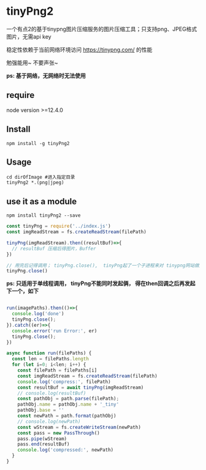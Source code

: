 # tinyPng2
一个有点2的基于tinypng图片压缩服务的图片压缩工具；只支持png、JPEG格式图片，无需api key

稳定性依赖于当前网络环境访问 https://tinypng.com/ 的性能

勉强能用~ 不要声张~

**ps: 基于网络，无网络时无法使用**

## require

node version >=12.4.0

## Install

`npm install -g tinyPng2`

## Usage

```shell
cd dirOfImage #进入指定目录
tinyPng2 *.(png|jpeg)
```

## use it as a module



`npm install tinyPng2 --save`

```javascript
const tinyPng = require('../index.js')
const imgReadStream = fs.createReadStream(filePath)

tinyPng(imgReadStream).then((resultBuf)=>{
  // resultBuf 压缩后得图片，Buffer
})

// 用完后记得调用； tinyPng.close(),  tinyPng起了一个子进程来对 tinypng网站做爬虫
tinyPng.close()
```

**ps: 只适用于单线程调用， tinyPng不能同时发起俩， 得在then回调之后再发起下一个，如下**

```javascript

run(imagePaths).then(()=>{
  console.log('done')
  tinyPng.close();
}).catch((er)=>{
  console.error('run Error:', er)
  tinyPng.close();
})

async function run(filePaths) {
  const len = filePaths.length
  for (let i=0; i<len; i++) {
    const filePath = filePaths[i]
    const imgReadStream = fs.createReadStream(filePath)
    console.log('compress:', filePath)
    const resultBuf = await tinyPng(imgReadStream)
    // console.log(resultBuf)
    const pathObj = path.parse(filePath);
    pathObj.name = pathObj.name + '_tiny'
    pathObj.base = ''
    const newPath = path.format(pathObj)
    // console.log(newPath)
    const wStream = fs.createWriteStream(newPath) 
    const pass = new PassThrough()
    pass.pipe(wStream)
    pass.end(resultBuf)
    console.log('compressed:', newPath)
  }
}
```